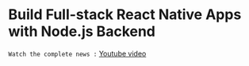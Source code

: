 # Build Full-stack React Native Apps with Node.js Backend


` Watch the complete news : ` [Youtube video](https://www.youtube.com/watch?v=lghOv6mlLzs) 
